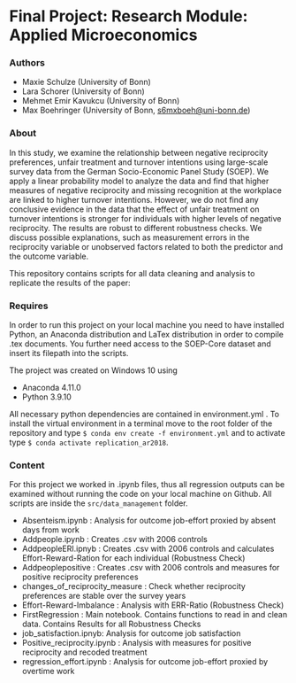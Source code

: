 # Final Project: Research Module: Applied Microeconomics
### Authors

- Maxie Schulze (University of Bonn)
- Lara Schorer (University of Bonn)
- Mehmet Emir Kavukcu (University of Bonn)
- Max Boehringer (University of Bonn, s6mxboeh@uni-bonn.de)



### About

In this study, we examine the relationship between negative reciprocity preferences, unfair treatment and turnover intentions using large-scale survey data from the German Socio-Economic Panel Study (SOEP). We apply a linear probability model to analyze the data and find that higher measures of negative reciprocity and missing recognition at the workplace are linked to higher turnover intentions. However, we do not find any conclusive evidence in the data that the effect of unfair treatment on turnover intentions is stronger for individuals with higher levels of negative reciprocity. The results are robust to different robustness checks. We discuss possible explanations, such as measurement errors in the reciprocity variable or unobserved factors related to both the predictor and the outcome variable. 

This repository contains scripts for all data cleaning and analysis to replicate the results of the paper:


### Requires
In order to run this project on your local machine you need to have installed Python, an Anaconda distribution and LaTex distribution in order to compile .tex documents.
You further need access to the SOEP-Core dataset and insert its filepath into the scripts.

The project was created on Windows 10 using

- Anaconda 4.11.0
- Python 3.9.10

All necessary python dependencies are contained in environment.yml . To install the virtual environment in a terminal move to the root folder of the repository and type `$ conda env create -f environment.yml` and to activate type  `$ conda activate replication_ar2018`.

### Content

For this project we worked in .ipynb files, thus all regression outputs can be examined without running the code on your local machine on Github. All scripts are inside the `src/data_management` folder.

- Absenteism.ipynb : Analysis for outcome job-effort proxied by absent days from work
- Addpeople.ipynb : Creates .csv with 2006 controls
- AddpeopleERI.ipnyb : Creates .csv with 2006 controls and calculates Effort-Reward-Ration for each individual (Robustness Check)
- Addpeoplepositive : Creates .csv with 2006 controls and measures for positive reciprocity preferences
- changes_of_reciprocity_measure : Check whether reciprocity preferences are stable over the survey years
- Effort-Reward-Imbalance : Analysis with ERR-Ratio (Robustness Check)
- FirstRegression : Main notebook. Contains functions to read in and clean data. Contains Results for all Robustness Checks
- job_satisfaction.ipnyb: Analysis for outcome job satisfaction
- Positive_reciprocity.ipynb : Analysis with measures for positive reciprocity and recoded treatment
- regression_effort.ipynb : Analysis for outcome job-effort proxied by overtime work